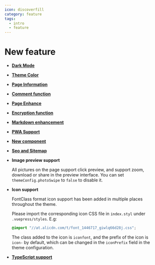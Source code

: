 ```yaml
---
icon: discoverfill
category: feature
tags:
  - intro
  - feature
---
```


# New feature

- [**Dark Mode**](theme.md#dark-mode)

- [**Theme Color**](theme.md#theme-color)

- [**Page Information**](page-info.md)

- [**Comment function**](comment.md)

- [**Page Enhance**](page.md)

- [**Encryption function**](encrypt.md)

- [**Markdown enhancement**](markdown/readme.md)

- [**PWA Support**](pwa.md)

- [**New component**](component.md)

- [**Seo and Sitemap**](seoAndSitemap.md)

- **Image preview support**

  All pictures on the page support click preview, and support zoom, download or share in the preview interface. You can set `themeConfig.photoSwipe` to `false` to disable it.

- **Icon support**

  FontClass format icon support has been added in multiple places throughout the theme.

  Please import the corresponding icon CSS file in `index.styl` under `.vuepress/styles`. E.g:

  ```css
  @import "//at.alicdn.com/t/font_1446717_giwlq66d28j.css";
  ```

  The class added to the icon is `iconfont`, and the prefix of the icon is `icon-` by default, which can be changed in the `iconPrefix` field in the theme configuration.

- [**TypeScript support**](typescript.md)
